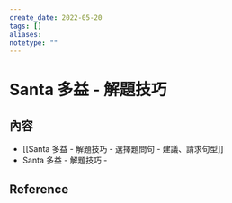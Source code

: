 ```yaml
---
create_date: 2022-05-20
tags: []	
aliases:
notetype: ""
---
```


# Santa 多益 - 解題技巧

## 內容

- [[Santa 多益 - 解題技巧 - 選擇題問句 - 建議、請求句型]]
- Santa 多益 - 解題技巧 - 

## Reference